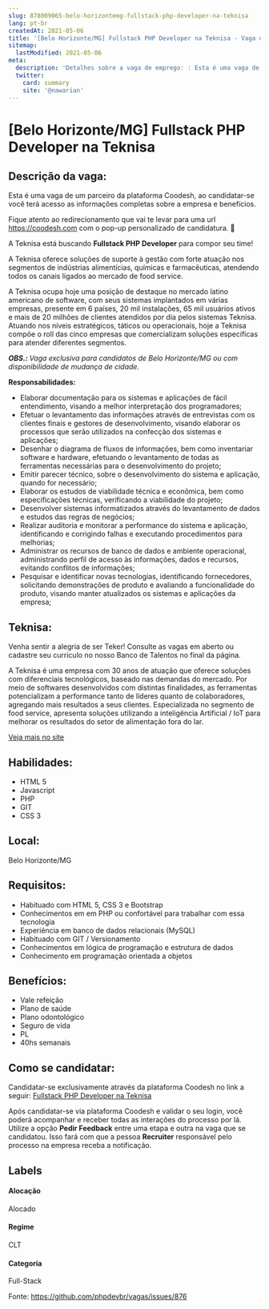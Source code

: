 ```yaml
---
slug: 878009065-belo-horizontemg-fullstack-php-developer-na-teknisa
lang: pt-br
createdAt: 2021-05-06
title: '[Belo Horizonte/MG] Fullstack PHP Developer na Teknisa - Vaga de Emprego'
sitemap:
  lastModified: 2021-05-06
meta:
  description: 'Detalhes sobre a vaga de emprego: : Esta é uma vaga de um parceiro da plataforma Coodesh, ao candidatar-se você terá acesso as informações completas sobre a empresa e benefícios.  Fique atento ao redirecionamento que vai te levar para uma url https://coodesh.com com o pop-up personalizado de candidatura. :wave: <p>A Teknisa está buscando <strong>Fullstack PHP Developer</strong> para compor seu time!</p> <p>A Teknisa oferece soluções de suporte à gestão com forte atuação nos segmentos de indústrias alimentícias, químicas e farmacêuticas, atendendo todos os canais ligados ao mercado de food service.</p> <p>A Teknisa ocupa hoje uma posição de destaque no mercado latino americano de software, com seus sistemas implantados em várias empresas, presente em 6 países, 20 mil instalações, 65 mil usuários ativos e mais de 20 milhões de clientes atendidos por dia pelos sistemas Teknisa. Atuando nos níveis estratégicos, táticos ou operacionais, hoje a Teknisa compõe o roll das cinco empresas que comercializam soluções específicas para atender diferentes segmentos.&nbsp;</p> <p><strong><em>OBS.: </em></strong><em>Vaga exclusiva para candidatos de Belo Horizonte/MG ou com disponibilidade de mudança de cidade.</em></p> <p><strong>Responsabilidades:</strong></p> <ul> <li>Elaborar documentação para os sistemas e aplicações de fácil entendimento, visando a melhor interpretação dos programadores;</li> <li>Efetuar o levantamento das informações através de entrevistas com os clientes finais e gestores de desenvolvimento, visando elaborar os processos que serão utilizados na confecção dos sistemas e aplicações;</li> <li>Desenhar o diagrama de fluxos de informações, bem como inventariar software e hardware, efetuando o levantamento de todas as ferramentas necessárias para o desenvolvimento do projeto;</li> <li>Emitir parecer técnico, sobre o desenvolvimento do sistema e aplicação, quando for necessário;</li> <li>Elaborar os estudos de viabilidade técnica e econômica, bem como especificações técnicas, verificando a viabilidade do projeto;</li> <li>Desenvolver sistemas informatizados através do levantamento de dados e estudos das regras de negócios;</li> <li>Realizar auditoria e monitorar a performance do sistema e aplicação, identificando e corrigindo falhas e executando procedimentos para melhorias;</li> <li>Administrar os recursos de banco de dados e ambiente operacional, administrando perfil de acesso às informações, dados e recursos, evitando conflitos de informações;</li> <li>Pesquisar e identificar novas tecnologias, identificando fornecedores, solicitando demonstrações de produto e avaliando a funcionalidade do produto, visando manter atualizados os sistemas e aplicações da empresa;</li> </ul>'
  twitter:
    card: summary
    site: '@nawarian'
---
```


# [Belo Horizonte/MG] Fullstack PHP Developer na Teknisa

## Descrição da vaga: 
Esta é uma vaga de um parceiro da plataforma Coodesh, ao candidatar-se você terá acesso as informações completas sobre a empresa e benefícios.


Fique atento ao redirecionamento que vai te levar para uma url https://coodesh.com com o pop-up personalizado de candidatura. :wave:
<p>A Teknisa está buscando  <strong>Fullstack PHP Developer</strong> para compor seu time!</p>
<p>A Teknisa oferece soluções de suporte à gestão com forte atuação nos segmentos de indústrias alimentícias, químicas e farmacêuticas, atendendo todos os canais ligados ao mercado de food service.</p>
<p>A Teknisa ocupa hoje uma posição de destaque no mercado latino americano de software, com seus sistemas implantados em várias empresas, presente em 6 países, 20 mil instalações, 65 mil usuários ativos e mais de 20 milhões de clientes atendidos por dia pelos sistemas Teknisa. Atuando nos níveis estratégicos, táticos ou operacionais, hoje a Teknisa compõe o roll das cinco empresas que comercializam soluções específicas para atender diferentes segmentos.&nbsp;</p>
<p><strong><em>OBS.: </em></strong><em>Vaga exclusiva para candidatos de Belo Horizonte/MG ou com disponibilidade de mudança de cidade.</em></p>
<p><strong>Responsabilidades:</strong></p>
<ul>
<li>Elaborar documentação para os sistemas e aplicações de fácil entendimento, visando a melhor interpretação dos programadores;</li>
<li>Efetuar o levantamento das informações através de entrevistas com os clientes finais e gestores de desenvolvimento, visando elaborar os processos que serão utilizados na confecção dos sistemas e aplicações;</li>
<li>Desenhar o diagrama de fluxos de informações, bem como inventariar software e hardware, efetuando o levantamento de todas as ferramentas necessárias para o desenvolvimento do projeto;</li>
<li>Emitir parecer técnico, sobre o desenvolvimento do sistema e aplicação, quando for necessário;</li>
<li>Elaborar os estudos de viabilidade técnica e econômica, bem como especificações técnicas, verificando a viabilidade do projeto;</li>
<li>Desenvolver sistemas informatizados através do levantamento de dados e estudos das regras de negócios;</li>
<li>Realizar auditoria e monitorar a performance do sistema e aplicação, identificando e corrigindo falhas e executando procedimentos para melhorias;</li>
<li>Administrar os recursos de banco de dados e ambiente operacional, administrando perfil de acesso às informações, dados e recursos, evitando conflitos de informações;</li>
<li>Pesquisar e identificar novas tecnologias, identificando fornecedores, solicitando demonstrações de produto e avaliando a funcionalidade do produto, visando manter atualizados os sistemas e aplicações da empresa;</li>
</ul>

## Teknisa: 
 <p>Venha sentir a alegria de ser Teker! Consulte as vagas em aberto ou cadastre seu curriculo no nosso Banco de Talentos no final da página.</p>

<p>A Teknisa é uma empresa com 30 anos de atuação que oferece soluções com diferenciais tecnológicos, baseado nas demandas do mercado. Por meio de softwares desenvolvidos com distintas finalidades, as ferramentas potencializam a performance tanto de líderes quanto de colaboradores, agregando mais resultados a seus clientes. Especializada no segmento de food service, apresenta soluções utilizando a inteligência Artificial / IoT para melhorar os resultados do setor de alimentação fora do lar.</p><a href='https://coodesh.com/empresas/teknisa'>Veja mais no site</a>

 ## Habilidades: 
 - HTML 5 
- Javascript 
- PHP 
- GIT 
- CSS 3
## Local: 
 Belo Horizonte/MG
## Requisitos: 
 - Habituado com HTML 5, CSS 3 e Bootstrap 
- Conhecimentos em em PHP ou confortável para trabalhar com essa tecnologia 
- Experiência em banco de dados relacionais (MySQL) 
- Habituado com GIT / Versionamento 
- Conhecimentos em lógica de programação e estrutura de dados 
- Conhecimento em programação orientada a objetos

## Benefícios: 
 - Vale refeição 
- Plano de saúde 
- Plano odontológico 
- Seguro de vida 
- PL 
- 40hs semanais
## Como se candidatar:
Candidatar-se exclusivamente através da plataforma Coodesh no link a seguir: [Fullstack PHP Developer na Teknisa](https://coodesh.com/vagas/fullstack-php-developer-203607?origin=github&modal=open)


Após candidatar-se via plataforma Coodesh e validar o seu login, você poderá acompanhar e receber todas as interações do processo por lá. Utilize a opção <b>Pedir Feedback</b> entre uma etapa e outra na vaga que se candidatou. Isso fará com que a pessoa <b>Recruiter</b> responsável pelo processo na empresa receba a notificação.
## Labels
#### Alocação
Alocado
#### Regime
CLT
#### Categoria
Full-Stack

Fonte: https://github.com/phpdevbr/vagas/issues/876